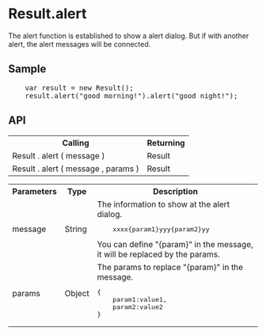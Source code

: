 <H1>Result.alert</H1>

The alert function is established to show a alert dialog.
But if with another alert, the alert messages will be connected.

<h2>Sample</h2>
<pre>
	var result = new Result();
	result.alert("good morning!").alert("good night!");
</pre>

<h2>API</h2>

<table>
<tr><th>Calling</th><th>Returning</th></tr>
<tr><td>Result . alert ( message )</td><td>Result</td></tr>
<tr><td>Result . alert ( message , params )</td><td>Result</td></tr>
</table>

<table>
<tr><th>Parameters</th><th>Type</th><th>Description</th></tr>
<tr><td>message</td><td>String</td><td>The information to show at the alert dialog.
<pre>
	xxxx{param1}yyy{param2}yy
</pre>
You can define "{param}" in the message, it will be replaced by the params.
</td></tr>
<tr><td>params</td><td>Object</td><td>The params to replace "{param}" in the message.
<pre>
{
	param1:value1,
	param2:value2
}
</pre>
</td></tr>

</table>

